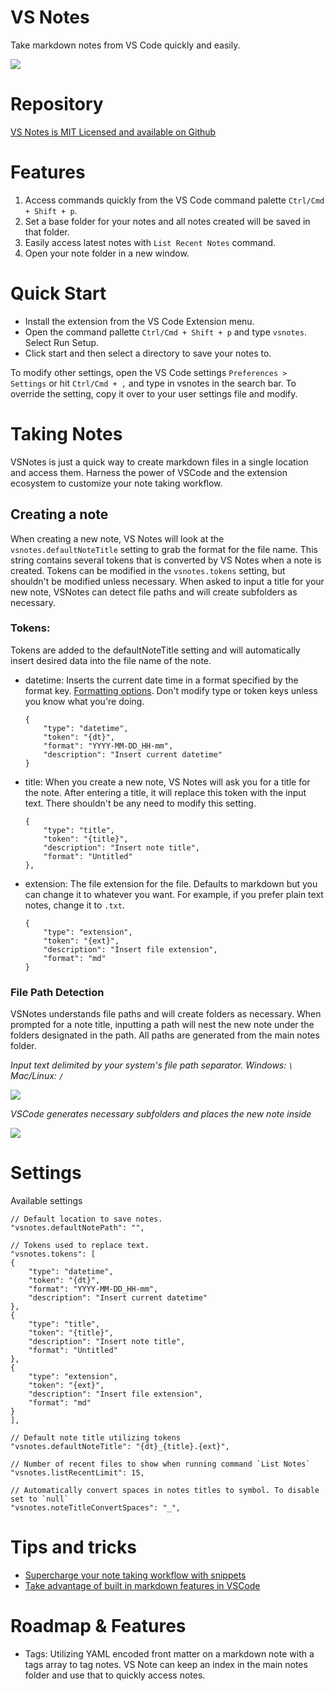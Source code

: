 # VS Notes
Take markdown notes from VS Code quickly and easily.

![](https://github.com/patleeman/VSNotes/raw/master/img/vsnotes_commands.png)

# Repository

[VS Notes is MIT Licensed and available on Github](https://github.com/patleeman/VSNotes)

# Features
1. Access commands quickly from the VS Code command palette `Ctrl/Cmd + Shift + p`.
2. Set a base folder for your notes and all notes created will be saved in that folder.
3. Easily access latest notes with `List Recent Notes` command.
4. Open your note folder in a new window.

# Quick Start
- Install the extension from the VS Code Extension menu.
- Open the command pallette `Ctrl/Cmd + Shift + p` and type `vsnotes`. Select Run Setup.
- Click start and then select a directory to save your notes to.

To modify other settings, open the VS Code settings `Preferences > Settings` or hit `Ctrl/Cmd + ,` and type in vsnotes in the search bar. To override the setting, copy it over to your user settings file and modify.

# Taking Notes
VSNotes is just a quick way to create markdown files in a single location and access them. Harness the power of VSCode and the extension ecosystem to customize your note taking workflow.


## Creating a note
When creating a new note, VS Notes will look at the `vsnotes.defaultNoteTitle` setting to grab the format for the file name. This string contains several tokens that is converted by VS Notes when a note is created. Tokens can be modified in the `vsnotes.tokens` setting, but shouldn't be modified unless necessary. When asked to input a title for your new note, VSNotes can detect file paths and will create subfolders as necessary.

### Tokens:
Tokens are added to the defaultNoteTitle setting and will automatically insert desired data into the file name of the note.

- datetime: Inserts the current date time in a format specified by the format key. [Formatting options](https://momentjs.com/docs/#/displaying/format/). Don't modify type or token keys unless you know what you're doing.

    ```
    {
        "type": "datetime",
        "token": "{dt}",
        "format": "YYYY-MM-DD_HH-mm",
        "description": "Insert current datetime"
    }
    ```

- title: When you create a new note, VS Notes will ask you for a title for the note. After entering a title, it will replace this token with the input text. There shouldn't be any need to modify this setting.

    ```
    {
        "type": "title",
        "token": "{title}",
        "description": "Insert note title",
        "format": "Untitled"
    },
    ```

- extension: The file extension for the file. Defaults to markdown but you can change it to whatever you want. For example, if you prefer plain text notes, change it to `.txt`.

    ```
    {
        "type": "extension",
        "token": "{ext}",
        "description": "Insert file extension",
        "format": "md"
    }
    ```

### File Path Detection

VSNotes understands file paths and will create folders as necessary. When prompted for a note title, inputting a path will nest the new note under the folders designated in the path. All paths are generated from the main notes folder.

*Input text delimited by your system's file path separator. Windows: `\` Mac/Linux: `/`*

![](https://github.com/patleeman/VSNotes/raw/master/img/vsnotes_path_detection.png)

*VSCode generates necessary subfolders and places the new note inside*

![](https://github.com/patleeman/VSNotes/raw/master/img/vsnotes_path_detection_completed.png)


# Settings
Available settings

```
// Default location to save notes.
"vsnotes.defaultNotePath": "",

// Tokens used to replace text.
"vsnotes.tokens": [
{
    "type": "datetime",
    "token": "{dt}",
    "format": "YYYY-MM-DD_HH-mm",
    "description": "Insert current datetime"
},
{
    "type": "title",
    "token": "{title}",
    "description": "Insert note title",
    "format": "Untitled"
},
{
    "type": "extension",
    "token": "{ext}",
    "description": "Insert file extension",
    "format": "md"
}
],

// Default note title utilizing tokens
"vsnotes.defaultNoteTitle": "{dt}_{title}.{ext}",

// Number of recent files to show when running command `List Notes`
"vsnotes.listRecentLimit": 15,

// Automatically convert spaces in notes titles to symbol. To disable set to `null`
"vsnotes.noteTitleConvertSpaces": "_",
```

# Tips and tricks
- [Supercharge your note taking workflow with snippets](https://code.visualstudio.com/docs/editor/userdefinedsnippets)
- [Take advantage of built in markdown features in VSCode](https://code.visualstudio.com/docs/languages/markdown)

# Roadmap & Features
- Tags: Utilizing YAML encoded front matter on a markdown note with a tags array to tag notes. VS Note can keep an index in the main notes folder and use that to quickly access notes.


